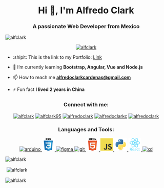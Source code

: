 <h1 align="center">Hi 👋, I'm Alfredo Clark</h1>
<h3 align="center">A passionate Web Developer from Mexico</h3>

<p align="left"> <img src="https://komarev.com/ghpvc/?username=alfclark&label=Profile%20views&color=0e75b6&style=flat" alt="alfclark" /> </p>

<p align="center"> <a href="https://github.com/ryo-ma/github-profile-trophy"><img src="https://github-profile-trophy.vercel.app/?username=alfclark" alt="alfclark" /></a> </p>

- :shipit: This is the link to my Portfolio: [Link](https://www.alfclark.dev)

- 🌱 I’m currently learning **Bootstrap, Angular, Vue and Node.js**

- 📫 How to reach me **alfredoclarkcardenas@gmail.com**

- ⚡ Fun fact **I lived 2 years in China**

<h3 align="center">Connect with me:</h3>
<p align="center">
<a href="https://codepen.io/alfclark" target="blank"><img align="center" src="https://raw.githubusercontent.com/rahuldkjain/github-profile-readme-generator/master/src/images/icons/Social/codepen.svg" alt="alfclark" height="30" width="40" /></a>
<a href="https://twitter.com/alfclark95" target="blank"><img align="center" src="https://raw.githubusercontent.com/rahuldkjain/github-profile-readme-generator/master/src/images/icons/Social/twitter.svg" alt="alfclark95" height="30" width="40" /></a>
<a href="https://linkedin.com/in/alfredoclark" target="blank"><img align="center" src="https://raw.githubusercontent.com/rahuldkjain/github-profile-readme-generator/master/src/images/icons/Social/linked-in-alt.svg" alt="alfredoclark" height="30" width="40" /></a>
<a href="https://fb.com/alfredoclarkc" target="blank"><img align="center" src="https://raw.githubusercontent.com/rahuldkjain/github-profile-readme-generator/master/src/images/icons/Social/facebook.svg" alt="alfredoclarkc" height="30" width="40" /></a>
<a href="https://instagram.com/alfredoclark" target="blank"><img align="center" src="https://raw.githubusercontent.com/rahuldkjain/github-profile-readme-generator/master/src/images/icons/Social/instagram.svg" alt="alfredoclark" height="30" width="40" /></a>
</p>

<h3 align="center">Languages and Tools:</h3>
<p align="center"> <a href="https://www.arduino.cc/" target="_blank" rel="noreferrer"> <img src="https://cdn.worldvectorlogo.com/logos/arduino-1.svg" alt="arduino" width="40" height="40"/> </a> <a href="https://www.w3schools.com/css/" target="_blank" rel="noreferrer"> <img src="https://raw.githubusercontent.com/devicons/devicon/master/icons/css3/css3-original-wordmark.svg" alt="css3" width="40" height="40"/> </a> <a href="https://www.figma.com/" target="_blank" rel="noreferrer"> <img src="https://www.vectorlogo.zone/logos/figma/figma-icon.svg" alt="figma" width="40" height="40"/> </a> <a href="https://git-scm.com/" target="_blank" rel="noreferrer"> <img src="https://www.vectorlogo.zone/logos/git-scm/git-scm-icon.svg" alt="git" width="40" height="40"/> </a> <a href="https://www.w3.org/html/" target="_blank" rel="noreferrer"> <img src="https://raw.githubusercontent.com/devicons/devicon/master/icons/html5/html5-original-wordmark.svg" alt="html5" width="40" height="40"/> </a> <a href="https://developer.mozilla.org/en-US/docs/Web/JavaScript" target="_blank" rel="noreferrer"> <img src="https://raw.githubusercontent.com/devicons/devicon/master/icons/javascript/javascript-original.svg" alt="javascript" width="40" height="40"/> </a> <a href="https://www.python.org" target="_blank" rel="noreferrer"> <img src="https://raw.githubusercontent.com/devicons/devicon/master/icons/python/python-original.svg" alt="python" width="40" height="40"/> </a> <a href="https://reactjs.org/" target="_blank" rel="noreferrer"> <img src="https://raw.githubusercontent.com/devicons/devicon/master/icons/react/react-original-wordmark.svg" alt="react" width="40" height="40"/> </a> <a href="https://www.adobe.com/products/xd.html" target="_blank" rel="noreferrer"> <img src="https://cdn.worldvectorlogo.com/logos/adobe-xd.svg" alt="xd" width="40" height="40"/> </a> </p>

<p><img align="center" src="https://github-readme-stats.vercel.app/api/top-langs?username=alfclark&show_icons=true&locale=en&layout=compact" alt="alfclark" /></p>

<p>&nbsp;<img align="center" src="https://github-readme-stats.vercel.app/api?username=alfclark&show_icons=true&locale=en" alt="alfclark" /></p>

<p><img align="center" src="https://github-readme-streak-stats.herokuapp.com/?user=alfclark&" alt="alfclark" /></p>
